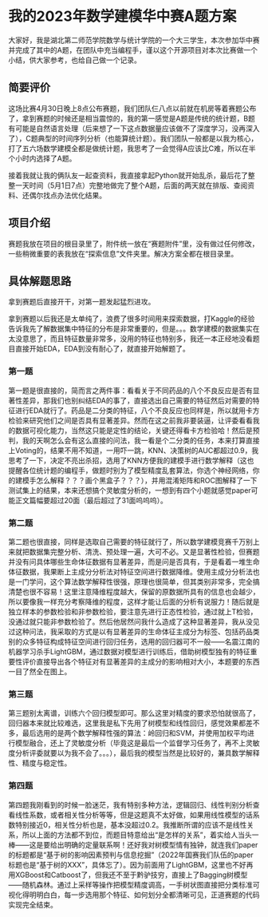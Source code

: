 # 我的2023年数学建模华中赛A题方案

大家好，我是湖北第二师范学院数学与统计学院的一个大三学生，本次参加华中赛并完成了其中的A题，在团队中充当编程手，谨以这个开源项目对本次比赛做一个小结，供大家参考，也给自己做一个记录。

## 简要评价

这场比赛4月30日晚上8点公布赛题，我们团队仨八点以前就在机房等着赛题公布了，拿到赛题的时候还是相当震惊的，我的第一感觉是A题是传统的统计题，B题有可能是自然语言处理（后来想了一下这点数据量应该做不了深度学习，没再深入了），C题典型的时间序列分析（也能算统计题）。我们团队一般都是以我为核心，打了五六场数学建模全都是做统计题，我思考了一会觉得A应该比C难，所以在半个小时内选择了A题。

接着我就让我的俩队友一起查资料，我直接拿起Python就开始乱杀，最后花了整整一天时间（5月1日7点）完整地做完了整个A题，后面的两天就在排版、查阅资料、还偶尔找点办法优化结果。

## 项目介绍

赛题我放在项目的根目录里了，附件统一放在“赛题附件”里，没有做过任何修改，一些稍微重要的表我放在“探索信息”文件夹里。解决方案全都在根目录里。

## 具体解题思路

拿到赛题后直接开干，对第一题发起猛烈进攻。

拿到赛题以后我还是太单纯了，浪费了很多时间用来探索数据，打Kaggle的经验告诉我先了解数据集中特征的分布是非常重要的，但是。。。数学建模的数据集实在太没意思了，而且特征数量非常多，没用的特征也特别多，我还一本正经地没看题目直接开始EDA，EDA到没有耐心了，就直接开始解题了。

### 第一题

第一题是很直接的，简而言之两件事：看看关于不同药品的八个不良反应是否有显著性差异，那我们也别纠结EDA的事了，直接选出自己需要的特征然后对需要的特征进行EDA就行了。药品是二分类的特征，八个不良反应也同样是，所以就用卡方检验来研究他们之间是否具有显著差异。然而在这之前我非要装逼，让评委看看我的数据可视化能力，当然这只能是定性的结论，关键还得看卡方检验哈！然后是预判，我的天啊怎么会有这么直接的问法，我一看是个二分类的任务，本来打算直接上Voting的，结果不用不知道，一用吓一跳，KNN、决策树的AUC都超过0.9，我思考了一下，决定不亮出杀招，选用了KNN方便我的建模手进行数学解释（这也提醒各位统计题的编程手，做题时别为了模型精度乱套算法，你选个神经网络，你的建模手怎么解释？？？画个黑盒子？？？），并用混淆矩阵和ROC图解释了一下测试集上的结果，本来还想搞个灵敏度分析的，一想到有四个小题就感觉paper可能正文篇幅要超过20面（最后超过了31面呜呜呜）。

### 第二题

第二题也很直接，同样是选取自己需要的特征就行了，所以数学建模竞赛千万别上来就把数据集完整分析、清洗、预处理一遍，大可不必。又是显著性检验，但赛题并没有问具体哪些生命体征数据有显著差异，而是问是否具有，于是看着一堆生命体征数据，我果断上主成分分析法对特征空间进行数据降维。使用主成分分析法也是一门学问，这个算法数学解释性很强，原理也很简单，但其类别非常多，完全搞清楚也很不容易！这里注意降维程度越大，保留的原数据所具有的信息也会越少，所以要像我一样充分考察降维的程度，这样才能让后面的分析有说服力！随后就是独立样本的参数检验和非参数检验，要注意先进行正态性检验，通过就上T检验，没通过就只能非参数检验了。然后他居然问我什么造成了这种显著差异，我从没见过这种问法，我采取的方式是以有显著差异的生命体征主成分为标签、包括药品类别的众多特征构成特征空间进行回归任务，选用的回归器可不一般——名震江南的机器学习杀手LightGBM，通过数据对模型进行训练后，借助树模型独有的特征重要性评价直接导出各个特征对有显著差异的主成分的影响相对大小，本题要的东西一目了然全在图上。

### 第三题

第三题别太离谱，训练六个回归模型即可。那么这里对精度的要求恐怕就很高了，回归器本来就比较难选，这里我是私下先用了树模型和线性回归，感觉效果都差不多，最后选用的是两个数学解释性强的算法：岭回归和SVM，并使用加权平均进行模型融合，还上了灵敏度分析（毕竟这是最后一个监督学习任务了，再不上灵敏度分析评委就要以为我不会了。。。），最后我的模型当然是比较好的，兼具数学解释性、精度与稳定性。

### 第四题

第四题我刚看到的时候一脸迷茫，我有特别多种方法，逻辑回归、线性判别分析查看线性系数，或者相关性分析等等，但是这题真不太好做，如果用线性模型的话系数特别接近0，相关性分析也是，基本没超过0.2。我推断所谓的应该不是线性关系，所以上面的方法都不到位，而题目特意给出“是怎样的关系”，着实给人当头一棒——这是要给出明确的定量联系啊！还好我对树模型情有独钟，就连我们paper的标题都是“基于树的影响因素预判与信息挖掘”（2022年国赛我们队伍的paper标题也是“基于树的XXX”，具体忘了）。因为前面用了LightGBM，这里也不好再用XGBoost和Catboost了，但我还不至于黔驴技穷，直接上了Bagging树模型——随机森林。通过上采样等操作把模型精度调高，一手树状图直接把分类标准可视化得明明白白，每一步选用那个特征、如何划分全都清晰可见，正道赛题的代码实现完全结束。
